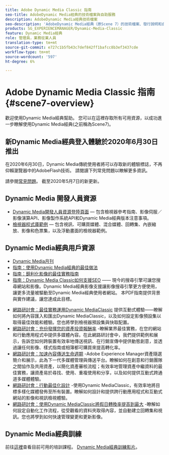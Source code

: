 ```yaml
---
title: Adobe Dynamic Media Classic 指南
seo-title: AdobeDynamic Media經典的技術檔案與自助服務
description: AdobeDynamic Media經典技術檔案
seo-description: 'AdobeDynamic Media經典（原Scene 7）的技術檔案、發行說明和自助資料 '
products: SG_EXPERIENCEMANAGER/Dynamic-Media-Classic
feature: Dynamic Media經典
role: 管理員，業務從業人員
translation-type: tm+mt
source-git-commit: e727c1b5fb43c7def842ff1bafcc8b3ef3437cde
workflow-type: tm+mt
source-wordcount: '597'
ht-degree: 6%

---
```



# Adobe Dynamic Media Classic 指南 {#scene7-overview}

歡迎使用Dynamic Media經典幫助。 您可以在這裡存取所有可用資源，以成功進一步瞭解使用Dynamic Media經典(之前稱為Scene7)。

## 新Dynamic Media經典登入體驗於2020年6月30日推出

在2020年6月30日，Dynamic Media傳統使用者將可以存取新的體驗標誌，不再仰賴瀏覽器中的AdobeFlash技術。 請閱讀下列常見問題以瞭解更多資訊。

請參閱[常見問題](new-ui-2020.md)。 截至2020年5月7日的新更新。

## Dynamic Media 開發人員資源

* [Dynamic Media開發人員資源登陸頁面](https://experienceleague.adobe.com/docs/dynamic-media-developer-resources/landing/home.html) — 包含檢視器參考指南、影像伺服／影像演算API、影像製作系統API和Dynamic Media經典版本注意事項。
* [檢視器程式庫範例](https://landing.adobe.com/tw/na/dynamic-media/ctir-2755/live-demos.html) — 包含視訊、可購買媒體、混合媒體、回轉集、內嵌縮放、影像和色票集，以及浮動畫面的檢視器範例。

## Dynamic Media經典用戶資源

* [Dynamic Media月刊](dynamic-media-newsletter.md)
* [指南：使用Dynamic Media經典的最佳做法](https://www.adobe.com/content/dam/www/us/en/marketing/experience-manager-assets/dynamic-media/adobe-dynamic-media-classic-best-practices-guide.pdf)
* [指南：銳利化影像的最佳實務指南](/help/assets/s7_sharpening_images.pdf)
* [指南：Dynamic Media Classic如何支援SEO](/help/assets/s7_seo.pdf)  —— 現今的搜尋引擎可讓您搜尋網站和影像。Dynamic Media經典影像支援讓影像搜尋引擎更方便使用，讓更多流量被驅動至Dynamic Media經典使用者網站。 本PDF指南提供背景與實作建議，讓您達成此目標。
<!-- * [Webinar: Best Practices for Responsive Design](http://offers.adobe.com/en/na/marketing/landings/_40458_responsive_design_live_on_demand_webinar.html) - Learn practical tips on how to improve your mobile strategy. See real-world examples of responsive design in action. Create one master asset that works across multiple devices and increase mobile performance by dynamically changing the resolution of images or the orientation of images for portrait or landscape displays. Learn how to also dynamically crop, scale, or resize images. -->
* [網路研討會：最佳實務運用Dynamic MediaClassic](http://seminars.adobeconnect.com/p7wb8ej3u6d/) 提供互動式體驗——瞭解如何將內容匯入和匯出Dynamic MediaClassic，以及如何設定影像預設集以取得最佳效能和體驗。您也將學到檢視器預設集與快取配置。
* [網路研討會：充份發揮您的資產投資報酬率](https://adobecustomersuccess.adobeconnect.com/p5ar3hfrrec/?launcher=false&amp;fcsContent=true&amp;pbMode=normal&amp;proto=true) -瞭解業界最佳實務，在您的網站和行動應用程式中提供多媒體內容。在此網路研討會中，我們提供範例和展示，告訴您如何跨裝置有效率地傳送視訊、在行銷宣傳中提供動態創意，並透過讓任何影像、樣式指南或相簿都可購買來提高轉化率。
* [網路研討會：加速內容傳送生命週期](https://adobecustomersuccess.adobeconnect.com/p88ducm9pqv/) -Adobe Experience Manager資產隨選簡介和展示，此為下一代多媒體管理與傳送平台。瞭解如何在創意和行銷團隊之間協作及共用資產，以簡化資產審核流程；有效率地管理資產中繼資料的最佳實務，讓資產易於尋找、使用、重複使用和分享，以及如何提供互動式跨通道多媒體體驗。
* [網路研討會：行動最佳化設計](https://adobecustomersuccess.adobeconnect.com/p6oqd3wydif/?launcher=false&amp;fcsContent=true&amp;pbMode=normal&amp;proto=true) -使用Dynamic MediaClassic，有效率地將目標多樣化媒體發佈至所有裝置。瞭解如何設計和提供跨行動應用程式和互動式網站的影像和視訊檢視體驗。
* [網路研討會：使用Dynamic MediaClassic將假日轉換率提高到最大](https://adobecustomersuccess.adobeconnect.com/p32n1yr85c9/?proto=true) -瞭解如何設定自動化工作流程，從受觀看的資料夾取得內容，並自動建立回轉集和視訊。您也將學到如何快速管理變更和更新影像。

## Dynamic Media經典訓練

前往[這裡](https://learning.adobe.com/catalog.html#product=adobe-scene7)查看目前可用的培訓課程。
[Dynamic Media經典訓練影片](/help/training-videos.md)。

